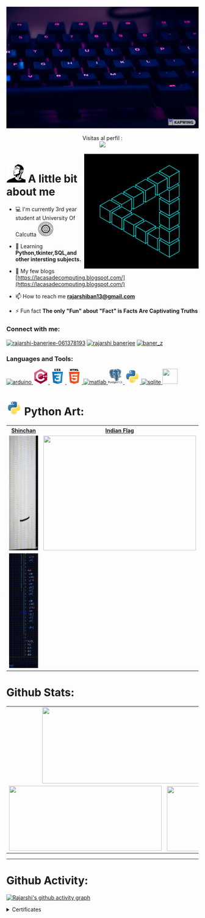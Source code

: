 <img src="https://github.com/Dummyjar/Dummyjar/blob/main/g.gif"><!-- width="1280px" height="520px"-->

<p align="center"> 
 Visitas al perfil :<br>
  <img src="https://profile-counter.glitch.me/Dummyjar/count.svg" />
</p>

<img align='right' src="https://github.com/Dummyjar/Dummyjar/blob/main/Ry6p.gif" width="300" height="300">

<!--<p align="left"> <a href="https://github.com/ryo-ma/github-profile-trophy"><img src="https://github-profile-trophy.vercel.app/?username=dummyjar" alt="dummyjar" /></a> </p>
-->

#  <img src="https://github.com/Dummyjar/Dummyjar/blob/main/icon.jpg" width="50px" height="50px">  A little bit about me
- 💻 I'm currently 3rd year student at University Of Calcutta <img src="https://github.com/Dummyjar/Department-Database-Project/blob/master/img/culogo.png" width="40px" height="40px">


- 🌱 Learning **Python,tkinter,SQL,and other intersting subjects.**

- 📝 My few blogs [https://lacasadecomputing.blogspot.com/](https://lacasadecomputing.blogspot.com/)

- 📫 How to reach me **rajarshiban13@gmail.com**


- ⚡ Fun fact **The only "Fun" about "Fact" is Facts Are Captivating Truths**
<!--
<img src="https://github.com/Dummyjar/Dummyjar/blob/main/rafael-pol-6b5uqlWabB0-unsplash.jpg"> -->

<h3 align="left">Connect with me:</h3>
<p align="left">
<a href="https://linkedin.com/in/rajarshi-banerz" target="blank"><img align="center" src="https://raw.githubusercontent.com/rahuldkjain/github-profile-readme-generator/master/src/images/icons/Social/linked-in-alt.svg" alt="rajarshi-banerjee-061378193" height="30" width="40" /></a>
<a href="https://fb.com/rajarshi.banerjee.988" target="blank"><img align="center" src="https://raw.githubusercontent.com/rahuldkjain/github-profile-readme-generator/master/src/images/icons/Social/facebook.svg" alt="rajarshi banerjee" height="30" width="40" /></a>
<a href="https://instagram.com/__banerz__.py" target="blank"><img align="center" src="https://raw.githubusercontent.com/rahuldkjain/github-profile-readme-generator/master/src/images/icons/Social/instagram.svg" alt="baner_z" height="30" width="40" /></a>
</p>

<h3 align="left">Languages and Tools:</h3>
<p align="left"> <a href="https://www.arduino.cc/" target="_blank"> <img src="https://cdn.worldvectorlogo.com/logos/arduino-1.svg" alt="arduino" width="40" height="40"/> </a> <a href="https://www.w3schools.com/cpp/" target="_blank"> <img src="https://raw.githubusercontent.com/devicons/devicon/master/icons/cplusplus/cplusplus-original.svg" alt="cplusplus" width="40" height="40"/> </a> <a href="https://www.w3schools.com/css/" target="_blank"> <img src="https://raw.githubusercontent.com/devicons/devicon/master/icons/css3/css3-original-wordmark.svg" alt="css3" width="40" height="40"/> </a> <a href="https://www.w3.org/html/" target="_blank"> <img src="https://raw.githubusercontent.com/devicons/devicon/master/icons/html5/html5-original-wordmark.svg" alt="html5" width="40" height="40"/> </a> <a href="https://www.mathworks.com/" target="_blank"> <img src="https://upload.wikimedia.org/wikipedia/commons/2/21/Matlab_Logo.png" alt="matlab" width="40" height="40"/> </a> <a href="https://www.postgresql.org" target="_blank"> <img src="https://raw.githubusercontent.com/devicons/devicon/master/icons/postgresql/postgresql-original-wordmark.svg" alt="postgresql" width="40" height="40"/> </a> <a href="https://www.python.org" target="_blank"> <img src="https://raw.githubusercontent.com/devicons/devicon/master/icons/python/python-original.svg" alt="python" width="40" height="40"/> </a> <a href="https://www.sqlite.org/" target="_blank"> <img src="https://www.vectorlogo.zone/logos/sqlite/sqlite-icon.svg" alt="sqlite" width="40" height="40"/> </a> 
<img src="https://user-images.githubusercontent.com/55054089/122890255-26bad900-d361-11eb-9bce-e3943f752308.png" width=40 height =40></p>


# <img src="https://raw.githubusercontent.com/devicons/devicon/master/icons/python/python-original.svg" alt="python" width="40" height="40"/> Python Art:
  
 <table style="width:100%">
  <tr>
   <th><a href="https://github.com/Dummyjar/turtle-graphics/blob/master/shinchan.py">Shinchan</a></th>
    <th><a href="https://github.com/Dummyjar/turtle-graphics/blob/master/indianflag.py">Indian Flag</a></th>
    
  </tr>
  <tr>
    <td><img src="https://github.com/Dummyjar/Dummyjar/blob/main/schan.gif" width="400px" height="300px"></td>
   <td><img src="https://github.com/Dummyjar/Dummyjar/blob/main/video_2021-08-21_23-47-10.gif" width="400px" height="300px"></td>
  </tr>
 <tr>
  <td><a href="https://github.com/Dummyjar/turtle-graphics/blob/master/pylogo.py"><img src="https://github.com/Dummyjar/Dummyjar/blob/main/InShot_20210822_204315352.gif" width="400px" height="300px"></a></td>
 </tr>
</table>

# Github Stats:

<table>
  <tr>
    <td align="center" colspan="2">
        <img align="center" src ="https://github-readme-stats.vercel.app/api/top-langs/?username=dummyjar&layout=compact&hide_border=true&theme=vision-friendly-dark&langs_count=10&hide=jupyter%20notebook,tex,php" height="200px" width="600px">
    </td>
  </tr>
  <tr>
    <td align="center">
      <img alt="" width="400" src="https://github-readme-stats.vercel.app/api?username=dummyjar&show_icons=true&theme=radical" width="360px" height="170px" >
    </td>
    <td align="center">
        <img align="right" src ="https://github-readme-streak-stats.herokuapp.com?user=dummyjar&theme=vision-friendly-dark&hide_border=true" width="360px" height="170px">
    </td>
  </tr>
</table>


***
# Github Activity:

[![Rajarshi's github activity graph](https://activity-graph.herokuapp.com/graph?username=Dummyjar&theme=react-dark)](https://github.com/Dummyjar/github-readme-activity-graph)


<details>
  <summary> Certificates </summary>

  ![UC-9389d6a0-399d-42bc-a6e4-0dd2b4b4e8c6](https://user-images.githubusercontent.com/55054089/125966526-a9ad515a-35ce-4349-89cd-8e315e3eba16.jpg)
![UC-0cd50f15-5ac7-416c-abcc-9c80a0981ffd](https://user-images.githubusercontent.com/55054089/125967358-e9d648d4-9235-43d0-95e6-c6fc62801634.jpg)
![UC-a9d6a113-56e7-48e3-b209-8f49caf66f2d](https://user-images.githubusercontent.com/55054089/125967376-76e246f8-e825-4c17-bde6-cecece6cff37.jpg)
![5e948824a6de41819a900da7cbb98d35-0001](https://user-images.githubusercontent.com/55054089/125974544-8202e8f5-046c-40de-bf2e-eedd350bbef9.jpg)
![UC-d8e4bdfd-6c52-4422-beaa-1549cb9e7171](https://user-images.githubusercontent.com/55054089/125974749-7a0e5521-5d0e-4485-940c-2c5402875381.jpg)


  
</details>

